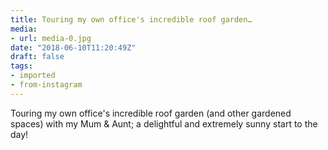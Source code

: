 ```yaml
---
title: Touring my own office's incredible roof garden…
media:
- url: media-0.jpg
date: "2018-06-10T11:20:49Z"
draft: false
tags:
- imported
- from-instagram
---
```

Touring my own office's incredible roof garden \(and other gardened spaces\) with my Mum & Aunt; a delightful and extremely sunny start to the day\!
